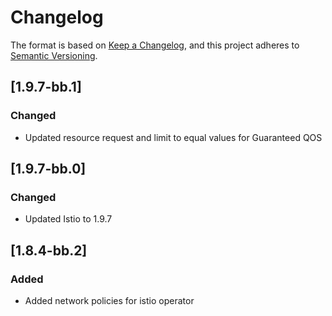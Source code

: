 # Changelog

The format is based on [Keep a Changelog](https://keepachangelog.com/en/1.0.0/), and this project adheres to [Semantic Versioning](https://semver.org/spec/v2.0.0.html).

## [1.9.7-bb.1]
### Changed
- Updated resource request and limit to equal values for Guaranteed QOS

## [1.9.7-bb.0]
### Changed
- Updated Istio to 1.9.7

## [1.8.4-bb.2]
### Added
- Added network policies for istio operator
